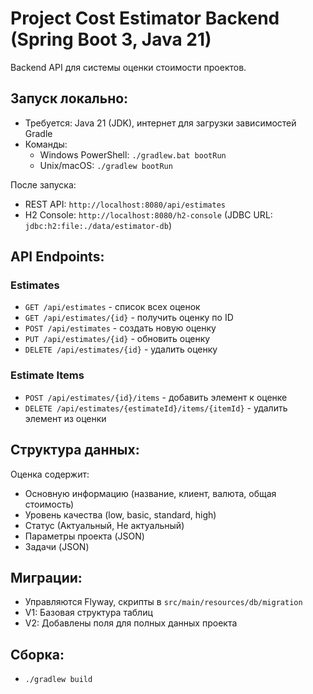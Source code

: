 # Project Cost Estimator Backend (Spring Boot 3, Java 21)

Backend API для системы оценки стоимости проектов.

## Запуск локально:

- Требуется: Java 21 (JDK), интернет для загрузки зависимостей Gradle
- Команды:
  - Windows PowerShell: `./gradlew.bat bootRun`
  - Unix/macOS: `./gradlew bootRun`

После запуска:
- REST API: `http://localhost:8080/api/estimates`
- H2 Console: `http://localhost:8080/h2-console` (JDBC URL: `jdbc:h2:file:./data/estimator-db`)

## API Endpoints:

### Estimates
- `GET /api/estimates` - список всех оценок
- `GET /api/estimates/{id}` - получить оценку по ID
- `POST /api/estimates` - создать новую оценку
- `PUT /api/estimates/{id}` - обновить оценку
- `DELETE /api/estimates/{id}` - удалить оценку

### Estimate Items
- `POST /api/estimates/{id}/items` - добавить элемент к оценке
- `DELETE /api/estimates/{estimateId}/items/{itemId}` - удалить элемент из оценки

## Структура данных:

Оценка содержит:
- Основную информацию (название, клиент, валюта, общая стоимость)
- Уровень качества (low, basic, standard, high)
- Статус (Актуальный, Не актуальный)
- Параметры проекта (JSON)
- Задачи (JSON)

## Миграции:
- Управляются Flyway, скрипты в `src/main/resources/db/migration`
- V1: Базовая структура таблиц
- V2: Добавлены поля для полных данных проекта

## Сборка:
- `./gradlew build`


